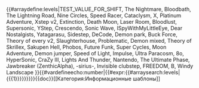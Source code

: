 {{#arraydefine:levels|TEST_VALUE_FOR_SHIFT,
The Nightmare,
Bloodbath,
The Lightning Road,
Nine Circles,
Speed Racer,
Cataclysm,
X,
Platinum Adventure,
Xstep v2,
Extinction,
Death Moon,
Laser Room,
Bloodlust,
Supersonic,
YStep,
Crescendo,
Sonic Wave,
ISpyWithMyLittleEye,
Dear Nostalgists,
Yatagarasu,
Sidestep,
DeCode,
Demon park,
Buck Force,
Theory of every v2,
Slaughterhouse,
Problematic,
Demon mixed,
Theory of Skrillex,
Sakupen Hell,
Phobos,
Future Funk,
Super Cycles,
Moon Adventure,
Demon jumper,
Speed of Light,
Impulse,
Ultra Paracosm,
8o,
HyperSonic,
CraZy III,
Lights And Thunder,
Nantendo,
The Ultimate Phase,
Jawbreaker (ZenthicAlpha),
-sirius-,
Invisible clubstep,
FREEDOM,
B,
Windy Landscape
}}{{#vardefineecho:number|{{#expr:{{#arraysearch:levels|{{{1}}}}}}}}}<noinclude>{{doc}}[[Категория:Информационные шаблоны]]</noinclude>